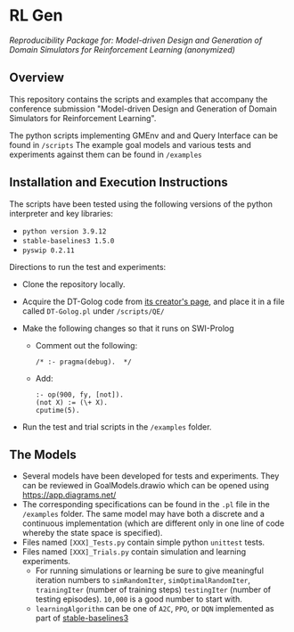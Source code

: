 # RL Gen
_Reproducibility Package for: Model-driven Design and Generation of Domain Simulators for Reinforcement Learning (anonymized)_

## Overview
This repository contains the scripts and examples that accompany the conference submission "Model-driven Design and Generation of Domain Simulators for Reinforcement Learning". 

The python scripts implementing GMEnv and and Query Interface can be found in `/scripts`
The example goal models and various tests and experiments against them can be found in `/examples`


## Installation and Execution Instructions

The scripts have been tested using the following versions of the python interpreter and key libraries:

* `python version 3.9.12`
* `stable-baselines3 1.5.0`
* `pyswip 0.2.11`

Directions to run the test and experiments:

* Clone the repository locally.
* Acquire the DT-Golog code from [its creator's page](https://www.cs.ryerson.ca/~mes/publications/appendix/appendixC/dtgolog), and place it in a file called `DT-Golog.pl` under `/scripts/QE/`
* Make the following changes so that it runs on SWI-Prolog
  
  - Comment out the following:
    ```
    /* :- pragma(debug).  */
    ```
  - Add:
    ```
    :- op(900, fy, [not]).
    (not X) := (\+ X).
    cputime(5).
    ```
* Run the test and trial scripts in the `/examples` folder.

## The Models

* Several models have been developed for tests and experiments. They can be reviewed in GoalModels.drawio which can be opened using https://app.diagrams.net/
* The corresponding specifications can be found in the `.pl` file in the `/examples` folder. The same model may have both a discrete and a continuous implementation (which are different only in one line of code whereby the state space is specified).
* Files named `[XXX]_Tests.py` contain simple python `unittest` tests.
* Files named `[XXX]_Trials.py` contain simulation and learning experiments. 
  * For running simulations or learning be sure to give meaningful iteration numbers to `simRandomIter`, `simOptimalRandomIter`, `trainingIter` (number of training steps) `testingIter` (number of testing episodes). `10,000` is a good number to start with.
  * `learningAlgorithm` can be one of `A2C`, `PPO`, or `DQN` implemented as part of [stable-baselines3](https://stable-baselines3.readthedocs.io/en/master/guide/algos.html)



    

  
    

    

